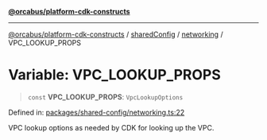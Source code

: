 [**@orcabus/platform-cdk-constructs**](../../../../../../README.md)

***

[@orcabus/platform-cdk-constructs](../../../../../../README.md) / [sharedConfig](../../../README.md) / [networking](../README.md) / VPC\_LOOKUP\_PROPS

# Variable: VPC\_LOOKUP\_PROPS

> `const` **VPC\_LOOKUP\_PROPS**: `VpcLookupOptions`

Defined in: [packages/shared-config/networking.ts:22](https://github.com/OrcaBus/platform-cdk-constructs/blob/main/packages/shared-config/networking.ts#L22)

VPC lookup options as needed by CDK for looking up the VPC.
